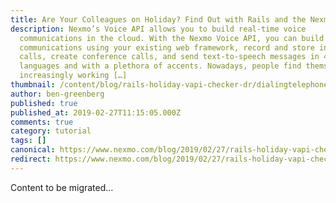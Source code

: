 ```yaml
---
title: Are Your Colleagues on Holiday? Find Out with Rails and the Nexmo Voice API
description: Nexmo’s Voice API allows you to build real-time voice
  communications in the cloud. With the Nexmo Voice API, you can build voice
  communications using your existing web framework, record and store inbound
  calls, create conference calls, and send text-to-speech messages in 40
  languages and with a plethora of accents. Nowadays, people find themselves
  increasingly working […]
thumbnail: /content/blog/rails-holiday-vapi-checker-dr/dialingtelephonekeypadco_536224original.jpg
author: ben-greenberg
published: true
published_at: 2019-02-27T11:15:05.000Z
comments: true
category: tutorial
tags: []
canonical: https://www.nexmo.com/blog/2019/02/27/rails-holiday-vapi-checker-dr
redirect: https://www.nexmo.com/blog/2019/02/27/rails-holiday-vapi-checker-dr
---
```


Content to be migrated...
